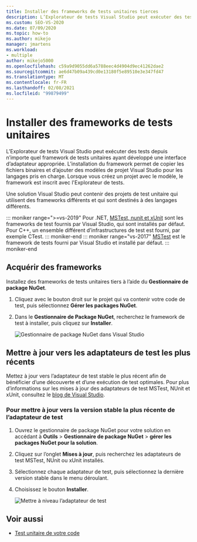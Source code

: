 ```yaml
---
title: Installer des frameworks de tests unitaires tierces
description: L’Explorateur de tests Visual Studio peut exécuter des tests depuis n’importe quel framework de tests unitaires ayant développé une interface d’adaptateur appropriée.
ms.custom: SEO-VS-2020
ms.date: 07/09/2020
ms.topic: how-to
ms.author: mikejo
manager: jmartens
ms.workload:
- multiple
author: mikejo5000
ms.openlocfilehash: c59a9d9055dd6a5788eec4d4904d9ec41262dae2
ms.sourcegitcommit: ae6d47b09a439cd0e13180f5e89510e3e347fd47
ms.translationtype: MT
ms.contentlocale: fr-FR
ms.lasthandoff: 02/08/2021
ms.locfileid: "99879499"
---
```

# <a name="install-unit-test-frameworks"></a>Installer des frameworks de tests unitaires

L’Explorateur de tests Visual Studio peut exécuter des tests depuis n’importe quel framework de tests unitaires ayant développé une interface d’adaptateur appropriée. L’installation du framework permet de copier les fichiers binaires et d’ajouter des modèles de projet Visual Studio pour les langages pris en charge. Lorsque vous créez un projet avec le modèle, le framework est inscrit avec l'Explorateur de tests.

Une solution Visual Studio peut contenir des projets de test unitaire qui utilisent des frameworks différents et qui sont destinés à des langages différents.

::: moniker range=">=vs-2019"
Pour .NET, [MSTest, nunit et xUnit](getting-started-with-unit-testing.md) sont les frameworks de test fournis par Visual Studio, qui sont installés par défaut. Pour C++, un ensemble différent d’infrastructures de test est fourni, par exemple CTest.
::: moniker-end
::: moniker range="vs-2017"
[MSTest](getting-started-with-unit-testing.md) est le framework de tests fourni par Visual Studio et installé par défaut.
::: moniker-end

## <a name="acquire-frameworks"></a>Acquérir des frameworks

Installez des frameworks de tests unitaires tiers à l’aide du **Gestionnaire de package NuGet**.

1. Cliquez avec le bouton droit sur le projet qui va contenir votre code de test, puis sélectionnez **Gérer les packages NuGet**.

2. Dans le **Gestionnaire de Package NuGet**, recherchez le framework de test à installer, puis cliquez sur **Installer**.

   ![Gestionnaire de package NuGet dans Visual Studio](media/vs-2019/nuget-package-manager.png)

## <a name="update-to-the-latest-test-adapters"></a>Mettre à jour vers les adaptateurs de test les plus récents

Mettez à jour vers l’adaptateur de test stable le plus récent afin de bénéficier d’une découverte et d’une exécution de test optimales. Pour plus d’informations sur les mises à jour des adaptateurs de test MSTest, NUnit et xUnit, consultez le [blog de Visual Studio](https://devblogs.microsoft.com/visualstudio/test-experience-improvements/).

### <a name="to-update-to-the-latest-stable-test-adapter-version"></a>Pour mettre à jour vers la version stable la plus récente de l’adaptateur de test

1. Ouvrez le gestionnaire de package NuGet pour votre solution en accédant à **Outils**  >  **Gestionnaire de package NuGet**  >  **gérer les packages NuGet pour la solution**.

2. Cliquez sur l’onglet **Mises à jour**, puis recherchez les adaptateurs de test MSTest, NUnit ou xUnit installés.

3. Sélectionnez chaque adaptateur de test, puis sélectionnez la dernière version stable dans le menu déroulant.

4. Choisissez le bouton **Installer**.

   ![Mettre à niveau l’adaptateur de test](media/install-adapter-upgrade.png)

## <a name="see-also"></a>Voir aussi

- [Test unitaire de votre code](../test/unit-test-your-code.md)
